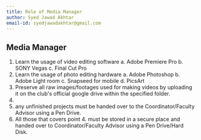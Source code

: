 ```yaml
---
title: Role of Media Manager
author: Syed Jawad Akhtar
email-id: syedjawadakhtar@gmail.com
---
```


## Media Manager

1. Learn the usage of video editing software
    a. Adobe Premiere Pro
    b. SONY Vegas
    c. Final Cut Pro
2. Learn the usage of photo editing hardware
    a. Adobe Photoshop
    b. Adobe Light  room
    c. Snapseed for mobile
    d. PicsArt
3. Preserve all raw images/footages used for making videos by uploading it on the club's official google drive within the specified folder.
4. 
5. any unfinished projects must be handed over to the Coordinator/Faculty Advisor using a Pen Drive.
6. All those that covers point  4. must be stored in a secure place and handed over to Coordinator/Faculty Advisor using a Pen Drive/Hard Disk.

